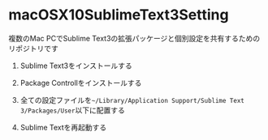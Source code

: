 macOSX10SublimeText3Setting
===========================

複数のMac PCでSublime Text3の拡張パッケージと個別設定を共有するためのリポジトリです

1. Sublime Text3をインストールする

1. Package Controllをインストールする

1. 全ての設定ファイルを`~/Library/Application Support/Sublime Text 3/Packages/User`以下に配置する

1. Sublime Textを再起動する
